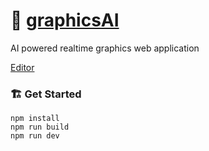 # 🤖 [graphicsAI](https://pj-25.github.io/graphicsAI/)
AI powered realtime graphics web application

[Editor](https://pj-25.github.io/graphicsAI/dist/)

### 🏗️ Get Started 
 ```
 npm install
 npm run build
 npm run dev
 ```
